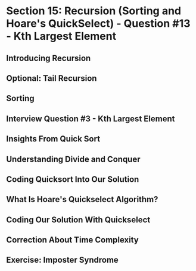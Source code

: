 # Section 15: Recursion (Sorting and Hoare's QuickSelect) - Question #13 - Kth Largest Element  

## Introducing Recursion 

## Optional: Tail Recursion 

## Sorting 

## Interview Question #3 - Kth Largest Element 

## Insights From Quick Sort 

## Understanding Divide and Conquer 

## Coding Quicksort Into Our Solution 

## What Is Hoare's Quickselect Algorithm? 

## Coding Our Solution With Quickselect 

## Correction About Time Complexity 

## Exercise: Imposter Syndrome 